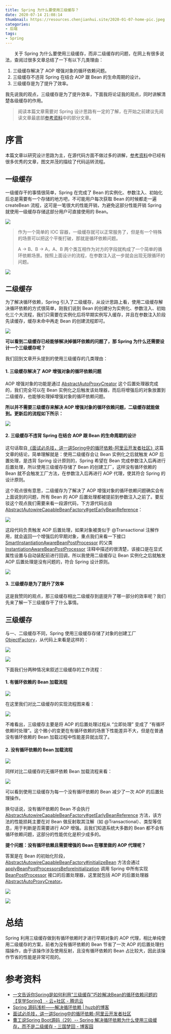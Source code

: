 ```yaml
---
title: Spring 为什么要使用三级缓存？
date: 2020-07-14 21:08:14
thumbnail: https://resources.chenjianhui.site/2020-01-07-home-pic.jpeg
categories: 
- 后端
tags: 
- Spring
---
```


&emsp;&emsp;关于 Spring 为什么要使用三级缓存，而非二级缓存的问题，在网上有很多说法，查阅过很多文章总结了一下有以下几类理由：

1. 三级缓存解决了 AOP 增强对象的循环依赖问题。
2. 三级缓存不违背 Spring 在结合 AOP 跟 Bean 的生命周期的设计。
3. 三级缓存是为了提升了效率。

我先说我的观点，三级缓存是为了提升效率，下面我将论证我的观点，同时讲解清楚各级缓存的作用。

> 阅读本篇文章需要对 Spring 设计思路有一定的了解，在开始之前建议先阅读文章最底部[参考资料](#参考资料)中的部分文章。

# 序言

本篇文章以研究设计思路为主，在源代码方面不做过多的讲解，[参考资料](#参考资料)中已经有很多优秀的文章，图文并茂的描绘了代码运转流程。

## 一级缓存

一级缓存干的事情很简单，Spring 在完成了 Bean 的实例化、参数注入、初始化后总是需要有一个存储的地方吧，不可能用户每次获取 Bean 的时候都走一遍 createBean 流程，这可是一笔很大的性能开销，为避免这部分性能开销 Spring 就使用一级缓存存储这部分用户可直接使用的 Bean。

![](https://resources.chenjianhui.site/20200714150158.png)

> 作为一个简单的 IOC 容器，一级缓存就可以正常服务了，但是有一个特殊的场景可以把这个平衡打破，那就是循环依赖问题。
> 
> A -> B、B -> A，A、B 两个类互相作为对方的字段就构成了一个简单的循环依赖场景。按照上面设计的流程，在参数注入这一步就会出现无限循环的问题。

![](https://resources.chenjianhui.site/20200714151914.png)

## 二级缓存

为了解决循环依赖，Spring 引入了二级缓存，从设计思路上看，使用二级缓存解决循环依赖的方式很简单，刚我们说到 Bean 的创建分为实例化、参数注入、初始化三个大流程，我们只需要在实例化后将早期实例写入缓存，并且在参数注入阶段先读缓存，缓存未命中再走 Bean 的创建流程即可。

![](https://resources.chenjianhui.site/20200714151509.png)

**可以看到二级缓存已经能够解决掉循环依赖的问题了，那 Spring 为什么还需要设计一个三级缓存呢？**

我们回到文章开头提到的使用三级缓存的几类理由：

#### 1. 三级缓存解决了 AOP 增强对象的循环依赖问题

AOP 增强对象的功能是通过 [AbstractAutoProxyCreator](https://github.com/spring-projects/spring-framework/blob/master/spring-aop/src/main/java/org/springframework/aop/framework/autoproxy/AbstractAutoProxyCreator.java) 这个后置处理器完成的，我们完全可以在 Bean 实例化之后触发该处理器，而后将增强后的对象放置到二级缓存，也能够处理掉增强对象的循环依赖问题。

**所以并不需要三级缓存来解决 AOP 增强对象的循环依赖问题，二级缓存就能做到。更新后的流程如下所示：**

![](https://resources.chenjianhui.site/20200714164141.png)

#### 2. 三级缓存不违背 Spring 在结合 AOP 跟 Bean 的生命周期的设计

这句话取自[《面试必杀技，讲一讲Spring中的循环依赖-阿里云开发者社区》](https://developer.aliyun.com/article/766880)这篇文章的结论，简单理解就是：使用二级缓存会让 Bean 实例化之后就触发 AOP 后置处理，是违背 Spring 设计原则的，Spring 希望在 Bean 完成参数注入后再进行后置处理，所以使用三级缓存存储了 Bean 的创建工厂，这样没有循环依赖的 Bean 就不会触发工厂方法，在参数注入后再进行 AOP 代理，使其符合 Spring 的设计原则。

这个观点很有意思，二级缓存为了解决了 AOP 增强对象的循环依赖问题确实会有上面说到的问题，所有 Bean 的 AOP 后置处理都被提前到参数注入之前了。要反驳这个观点我们需要来看一段源代码，下方源代码出自[AbstractAutowireCapableBeanFactory#getEarlyBeanReference](https://github.com/spring-projects/spring-framework/blob/master/spring-beans/src/main/java/org/springframework/beans/factory/support/AbstractAutowireCapableBeanFactory.java#L970)：

![](https://resources.chenjianhui.site/20200714160636.png)

这段代码负责触发 AOP 后置处理，如果对象被类似于 @Transactional 注解作用，就会返回一个增强后的早期对象，重点我们来看一下接口 [SmartInstantiationAwareBeanPostProcessor](https://github.com/spring-projects/spring-framework/blob/master/spring-beans/src/main/java/org/springframework/beans/factory/config/SmartInstantiationAwareBeanPostProcessor.java) 的父类 [InstantiationAwareBeanPostProcessor](https://github.com/spring-projects/spring-framework/blob/master/spring-beans/src/main/java/org/springframework/beans/factory/config/InstantiationAwareBeanPostProcessor.java) 注释中描述的很清楚，该接口是在显式属性设置与自动装配前进行回调，所以我使用二级缓存让 Bean 实例化之后就触发 AOP 后置处理是没有问题的，符合 Spring 设计原则。

![](https://resources.chenjianhui.site/20200714160522.png)

#### 3. 三级缓存是为了提升了效率

这是我赞同的观点，那三级缓存相比二级缓存到底提升了哪一部分的效率呢？我们先来了解一下三级缓存干了什么事情。

## 三级缓存

与一、二级缓存不同，Spring 使用三级缓存存储了对象的创建工厂 [ObjectFactory](https://github.com/spring-projects/spring-framework/blob/master/spring-beans/src/main/java/org/springframework/beans/factory/ObjectFactory.java)，从代码上来看是这样的：

![](https://resources.chenjianhui.site/20200714162428.png)

![](https://resources.chenjianhui.site/20200714162432.png)

下面我们分两种情况来叙述三级缓存的工作流程：

#### 1. 有循环依赖的 Bean 加载流程

![](https://resources.chenjianhui.site/20200714170847.png)

在这里我们对比二级缓存的实现流程图来看：

![](https://resources.chenjianhui.site/20200714164141.png)

不难看出，三级缓存主要是将 AOP 的后置处理过程从 “立即处理” 变成了 “有循环依赖时处理”。这个微小的变更在有循环依赖的场景下性能差异不大，但是在普通没有循环依赖的 Bean 加载过程中性能差异就出现了。

#### 2. 没有循环依赖的 Bean 加载流程

![](https://resources.chenjianhui.site/20200714175142.png)

同样对比二级缓存的无循环依赖 Bean 加载流程来看：

![](https://resources.chenjianhui.site/20200714175132.png)

可以看到使用三级缓存为每一个没有循环依赖的 Bean 减少了一次 AOP 的后置处理操作。

换句话说，没有循环依赖的 Bean 不会执行 [AbstractAutowireCapableBeanFactory#getEarlyBeanReference](https://github.com/spring-projects/spring-framework/blob/master/spring-beans/src/main/java/org/springframework/beans/factory/support/AbstractAutowireCapableBeanFactory.java#L970) 方法，该方法的性能损耗主要在对 Bean 做反射取其注解（如 @Transactional）、类型等信息，用于判断是否需要进行 AOP 增强。且我们知道系统大多数的 Bean 都不会有循环依赖问题，这部分的性能优化是积少成多的。

**提个问题：没有循环依赖且需要增强的 Bean 在哪里做的 AOP 代理呢？**

答案是在 Bean 的初始化阶段，[AbstractAutowireCapableBeanFactory#initializeBean](https://github.com/spring-projects/spring-framework/blob/master/spring-beans/src/main/java/org/springframework/beans/factory/support/AbstractAutowireCapableBeanFactory.java#L606) 方法会通过 [applyBeanPostProcessorsBeforeInitialization](https://github.com/spring-projects/spring-framework/blob/master/spring-beans/src/main/java/org/springframework/beans/factory/support/AbstractAutowireCapableBeanFactory.java#L424) 调用 Spring 中所有实现 [BeanPostProcessor](https://github.com/spring-projects/spring-framework/blob/master/spring-beans/src/main/java/org/springframework/beans/factory/config/BeanPostProcessor.java) 接口的后置处理器，这里就包括 AOP 的后置处理器 [AbstractAutoProxyCreator](https://github.com/spring-projects/spring-framework/blob/master/spring-aop/src/main/java/org/springframework/aop/framework/autoproxy/AbstractAutoProxyCreator.java)。

![](https://resources.chenjianhui.site/20200714173151.png)

![](https://resources.chenjianhui.site/20200714173448.png)

# 总结

Spring 利用三级缓存做到有循环依赖时才进行早期对象的 AOP 代理，相比单纯使用二级缓存的方案，前者为没有循环依赖的 Bean 节省了一次 AOP 的后置处理扫描操作，由于该操作涉及使用反射，且没有循环依赖的 Bean 占比较大，因此该操作节省的性能是非常可观的。


# 参考资料

* [一文告诉你Spring是如何利用"三级缓存"巧妙解决Bean的循环依赖问题的【享学Spring】 - 云+社区 - 腾讯云](https://cloud.tencent.com/developer/article/1497692)
* [Spring 源码浅析——解决循环依赖 | huzb的博客](https://huzb.me/2019/03/11/Spring%E6%BA%90%E7%A0%81%E6%B5%85%E6%9E%90%E2%80%94%E2%80%94%E8%A7%A3%E5%86%B3%E5%BE%AA%E7%8E%AF%E4%BE%9D%E8%B5%96/)
* [面试必杀技，讲一讲Spring中的循环依赖-阿里云开发者社区](https://developer.aliyun.com/article/766880)
* [曹工说Spring Boot源码（29）-- Spring 解决循环依赖为什么使用三级缓存，而不是二级缓存 - 三国梦回 - 博客园](https://www.cnblogs.com/grey-wolf/p/13034371.html)